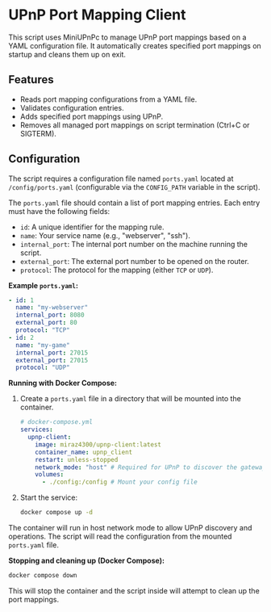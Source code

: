 # UPnP Port Mapping Client

This script uses MiniUPnPc to manage UPnP port mappings based on a YAML configuration file. It automatically creates specified port mappings on startup and cleans them up on exit.

## Features

- Reads port mapping configurations from a YAML file.
- Validates configuration entries.
- Adds specified port mappings using UPnP.
- Removes all managed port mappings on script termination (Ctrl+C or SIGTERM).

## Configuration

The script requires a configuration file named `ports.yaml` located at `/config/ports.yaml` (configurable via the `CONFIG_PATH` variable in the script).

The `ports.yaml` file should contain a list of port mapping entries. Each entry must have the following fields:

- `id`: A unique identifier for the mapping rule.
- `name`: Your service name (e.g., "webserver", "ssh").
- `internal_port`: The internal port number on the machine running the script.
- `external_port`: The external port number to be opened on the router.
- `protocol`: The protocol for the mapping (either `TCP` or `UDP`).

**Example `ports.yaml`:**

```yaml
- id: 1
  name: "my-webserver"
  internal_port: 8080
  external_port: 80
  protocol: "TCP"
- id: 2
  name: "my-game"
  internal_port: 27015
  external_port: 27015
  protocol: "UDP"
```

**Running with Docker Compose:**

1.  Create a `ports.yaml` file in a directory that will be mounted into the container.

    ```yaml
    # docker-compose.yml
    services:
      upnp-client:
        image: miraz4300/upnp-client:latest
        container_name: upnp_client
        restart: unless-stopped
        network_mode: "host" # Required for UPnP to discover the gateway
        volumes:
          - ./config:/config # Mount your config file
    ```
3.  Start the service:
    ```bash
    docker compose up -d
    ```

The container will run in host network mode to allow UPnP discovery and operations. The script will read the configuration from the mounted `ports.yaml` file.

**Stopping and cleaning up (Docker Compose):**

```bash
docker compose down
```

This will stop the container and the script inside will attempt to clean up the port mappings.
